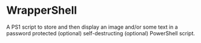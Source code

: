 # WrapperShell
 A PS1 script to store and then display an image and/or some text in a password protected (optional) self-destructing (optional) PowerShell script.
